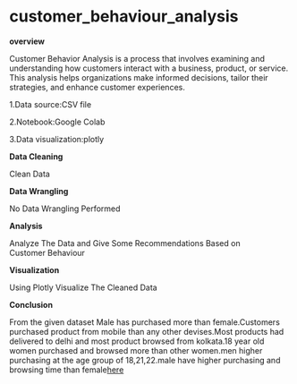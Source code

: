 # customer_behaviour_analysis

**overview**

Customer Behavior Analysis is a process that involves examining and understanding how customers interact with a business, product, or service. This analysis helps organizations make informed decisions, tailor their strategies, and enhance customer experiences.




1.Data source:CSV file

2.Notebook:Google Colab

3.Data visualization:plotly

**Data Cleaning**

Clean Data

**Data Wrangling**

No Data Wrangling Performed

**Analysis**

Analyze The Data and Give Some Recommendations Based on Customer Behaviour

**Visualization**

Using Plotly Visualize The Cleaned Data

**Conclusion**

From the given dataset Male has purchased more than female.Customers purchased product from mobile than any other devises.Most products had delivered to delhi and most product browsed from kolkata.18 year old women purchased and browsed more than other women.men higher purchasing at the age group of 18,21,22.male have higher purchasing and browsing time than female[here](https://colab.research.google.com/drive/1xczYAx3163b_zKugy_ha0dO_oCYuCx4G?usp=sharing)



